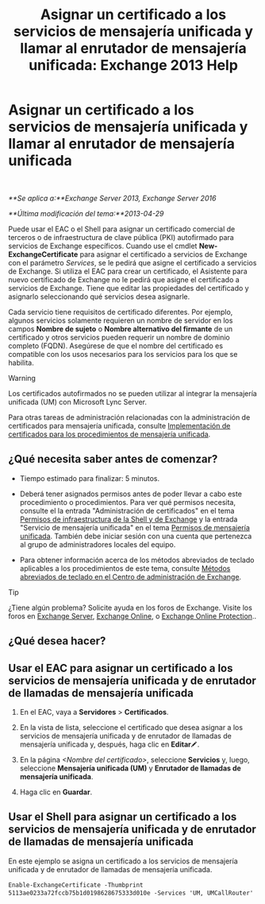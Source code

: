 ﻿---
title: 'Asignar un certificado a los servicios de mensajería unificada y llamar al enrutador de mensajería unificada: Exchange 2013 Help'
TOCTitle: Asignar un certificado a los servicios de mensajería unificada y llamar al enrutador de mensajería unificada
ms:assetid: 8a900e5f-9779-4213-92d7-ec157b15fbc5
ms:mtpsurl: https://technet.microsoft.com/es-es/library/Dn205140(v=EXCHG.150)
ms:contentKeyID: 54652445
ms.date: 05/22/2018
mtps_version: v=EXCHG.150
ms.translationtype: MT
---

# Asignar un certificado a los servicios de mensajería unificada y llamar al enrutador de mensajería unificada

 

_**Se aplica a:**Exchange Server 2013, Exchange Server 2016_

_**Última modificación del tema:**2013-04-29_

Puede usar el EAC o el Shell para asignar un certificado comercial de terceros o de infraestructura de clave pública (PKI) autofirmado para servicios de Exchange específicos. Cuando use el cmdlet **New-ExchangeCertificate** para asignar el certificado a servicios de Exchange con el parámetro *Services*, se le pedirá que asigne el certificado a servicios de Exchange. Si utiliza el EAC para crear un certificado, el Asistente para nuevo certificado de Exchange no le pedirá que asigne el certificado a servicios de Exchange. Tiene que editar las propiedades del certificado y asignarlo seleccionando qué servicios desea asignarle.

Cada servicio tiene requisitos de certificado diferentes. Por ejemplo, algunos servicios solamente requieren un nombre de servidor en los campos **Nombre de sujeto** o **Nombre alternativo del firmante** de un certificado y otros servicios pueden requerir un nombre de dominio completo (FQDN). Asegúrese de que el nombre del certificado es compatible con los usos necesarios para los servicios para los que se habilita.


> [!WARNING]
> Los certificados autofirmados no se pueden utilizar al integrar la mensajería unificada (UM) con Microsoft Lync Server.



Para otras tareas de administración relacionadas con la administración de certificados para mensajería unificada, consulte [Implementación de certificados para los procedimientos de mensajería unificada](deploying-certificates-for-um-procedures-exchange-2013-help.md).

## ¿Qué necesita saber antes de comenzar?

  - Tiempo estimado para finalizar: 5 minutos.

  - Deberá tener asignados permisos antes de poder llevar a cabo este procedimiento o procedimientos. Para ver qué permisos necesita, consulte el la entrada "Administración de certificados" en el tema [Permisos de infraestructura de la Shell y de Exchange](exchange-and-shell-infrastructure-permissions-exchange-2013-help.md) y la entrada "Servicio de mensajería unificada" en el tema [Permisos de mensajería unificada](unified-messaging-permissions-exchange-2013-help.md). También debe iniciar sesión con una cuenta que pertenezca al grupo de administradores locales del equipo.

  - Para obtener información acerca de los métodos abreviados de teclado aplicables a los procedimientos de este tema, consulte [Métodos abreviados de teclado en el Centro de administración de Exchange](keyboard-shortcuts-in-the-exchange-admin-center-exchange-online-protection-help.md).


> [!TIP]
> ¿Tiene algún problema? Solicite ayuda en los foros de Exchange. Visite los foros en <A href="https://go.microsoft.com/fwlink/p/?linkid=60612">Exchange Server</A>, <A href="https://go.microsoft.com/fwlink/p/?linkid=267542">Exchange Online</A>, o <A href="https://go.microsoft.com/fwlink/p/?linkid=285351">Exchange Online Protection</A>..



## ¿Qué desea hacer?

## Usar el EAC para asignar un certificado a los servicios de mensajería unificada y de enrutador de llamadas de mensajería unificada

1.  En el EAC, vaya a **Servidores** \> **Certificados**.

2.  En la vista de lista, seleccione el certificado que desea asignar a los servicios de mensajería unificada y de enrutador de llamadas de mensajería unificada y, después, haga clic en **Editar**![Icono Editar](images/Bb124582.6f53ccb2-1f13-4c02-bea0-30690e6ea71d(EXCHG.150).gif "Icono Editar").

3.  En la página *\<Nombre del certificado\>*, seleccione **Servicios** y, luego, seleccione **Mensajería unificada (UM)** y **Enrutador de llamadas de mensajería unificada**.

4.  Haga clic en **Guardar**.

## Usar el Shell para asignar un certificado a los servicios de mensajería unificada y de enrutador de llamadas de mensajería unificada

En este ejemplo se asigna un certificado a los servicios de mensajería unificada y de enrutador de llamadas de mensajería unificada.

    Enable-ExchangeCertificate -Thumbprint 5113ae0233a72fccb75b1d0198628675333d010e -Services 'UM, UMCallRouter'

